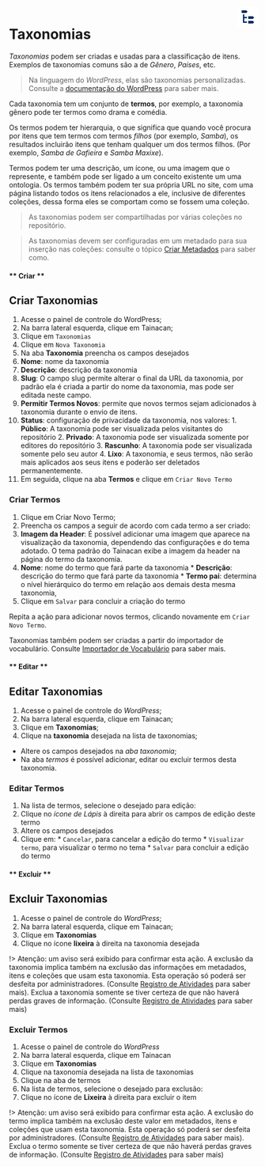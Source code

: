 <div style="float: right; margin-left: 1rem;">
	<img 
		alt="Ícone de Taxonomias" 
		src="/_assets/images/icon_taxonomies.png"
		width="42"
		height="42">
</div>

# Taxonomias

*Taxonomias* podem ser criadas e usadas para a classificação de itens. Exemplos de taxonomias comuns são a de *Gênero*, *Países*, etc.

> Na linguagem do *WordPress*, elas são taxonomias personalizadas. Consulte a [documentação do WordPress](https://codex.wordpress.org/pt-br:Taxonomias) para saber mais.

Cada taxonomia tem um conjunto de **termos**, por exemplo, a taxonomia gênero pode ter termos como drama e comédia.

Os termos podem ter hierarquia, o que significa que quando você procura por itens que tem termos com termos *filhos* (por exemplo, *Samba*), os resultados incluirão itens que tenham qualquer um dos termos filhos. (Por exemplo, *Samba de Gafieira* e *Samba Maxixe*).

Termos podem ter uma descrição, um ícone, ou uma imagem que o represente, e também pode ser ligado a um conceito existente um uma ontologia. Os termos também podem ter sua própria URL no site, com uma página listando todos os itens relacionados a ele, inclusive de diferentes coleções, dessa forma eles se comportam como se fossem uma coleção.

> As taxonomias podem ser compartilhadas por várias coleções no repositório.

> As taxonomias devem ser configuradas em um metadado para sua inserção nas coleções: consulte o tópico [Criar Metadados](/pt-br/metadata#criar-metadados) para saber como.


<!-- tabs:start -->

#### ** Criar **
## Criar Taxonomias

1. Acesse o painel de controle do WordPress;
2. Na barra lateral esquerda, clique em Tainacan;
3. Clique em `Taxonomias`
4. Clique em `Nova Taxonomia`
5. Na aba **Taxonomia** preencha os campos desejados
  1. **Nome**: nome da taxonomia
  2. **Descrição**: descrição da taxonomia
  3. **Slug**: O campo slug permite alterar o final da URL da taxonomia, por padrão ela é criada a partir do nome da taxonomia, mas pode ser editada neste campo.
  4. **Permitir Termos Novos**: permite que novos termos sejam adicionados à taxonomia durante o envio de itens.
  5. **Status**: configuração de privacidade da taxonomia, nos valores:
    1. **Público**: A taxonomia pode ser visualizada pelos visitantes do repositório
    2. **Privado**: A taxonomia pode ser visualizada somente por editores do repositório
    3. **Rascunho**: A taxonomia pode ser visualizada somente pelo seu autor
    4. **Lixo**: A taxonomia, e seus termos, não serão mais aplicados aos seus itens e poderão ser deletados permanentemente.
6. Em seguida, clique na aba **Termos** e clique em `Criar Novo Termo`

### Criar Termos

1. Clique em Criar Novo Termo;
2. Preencha os campos a seguir de acordo com cada termo a ser criado:
  1. **Imagem da Header**: É possível adicionar uma imagem que aparece na visualização da taxonomia, dependendo das configurações e do tema adotado. O tema padrão do Tainacan exibe a imagem da header na página do termo da taxonomia.
  2. **Nome**: nome do termo que fará parte da taxonomia
    * **Descrição**: descrição do termo que fará parte da taxonomia
    * **Termo pai**: determina o nível hierárquico do termo em relação aos demais desta mesma taxonomia,
3. Clique em `Salvar` para concluir a criação do termo

Repita a ação para adicionar novos termos, clicando novamente em `Criar Novo Termo`.

Taxonomias também podem ser criadas a partir do importador de vocabulário. Consulte [Importador de Vocabulário](/pt-br/importers) para saber mais.

#### ** Editar **
## Editar Taxonomias

1. Acesse o painel de controle do *WordPress*;
2. Na barra lateral esquerda, clique em Tainacan;
3. Clique em **Taxonomias**;
4. Clique na **taxonomia** desejada na lista de taxonomias;
  * Altere os campos desejados na *aba taxonomia*;
  * Na aba *termos* é possível adicionar, editar ou excluir termos desta taxonomia.

### Editar Termos

1. Na lista de termos, selecione o desejado para edição:
  1. Clique no *ícone de Lápis* à direita para abrir os campos de edição deste termo
  2. Altere os campos desejados
  3. Clique em:
    * `Cancelar`, para cancelar a edição do termo
    * `Visualizar termo`, para visualizar o termo no tema
    * `Salvar` para concluir a edição do termo


#### ** Excluir **
## Excluir Taxonomias

1. Acesse o painel de controle do *WordPress*;
2. Na barra lateral esquerda, clique em Tainacan;
3. Clique em **Taxonomias**
4. Clique no ícone **lixeira** à direita na taxonomia desejada
   
  !> Atenção: um aviso será exibido para confirmar esta ação. A exclusão da taxonomia implica também na exclusão das informações em metadados, itens e coleções que usam esta taxonomia. Esta operação só poderá ser desfeita por administradores. (Consulte [Registro de Atividades](/pt-br/activities) para saber mais). Exclua a taxonomia somente se tiver certeza de que não haverá perdas graves de informação. (Consulte [Registro de Atividades](/pt-br/activities) para saber mais)

### Excluir Termos

1. Acesse o painel de controle do *WordPress*
2. Na barra lateral esquerda, clique em Tainacan
3. Clique em **Taxonomias**
4. Clique na taxonomia desejada na lista de taxonomias
5. Clique na aba de termos
  1. Na lista de termos, selecione o desejado para exclusão:
  2. Clique no ícone de **Lixeira** à direita para excluir o item
    
  !> Atenção: um aviso será exibido para confirmar esta ação. A exclusão do termo implica também na exclusão deste valor em metadados, itens e coleções que usam esta taxonomia. Esta operação só poderá ser desfeita por administradores. (Consulte [Registro de Atividades](/pt-br/activities) para saber mais). Exclua o termo somente se tiver certeza de que não haverá perdas graves de informação. (Consulte [Registro de Atividades](/pt-br/activities) para saber mais)

<!-- tabs:end -->